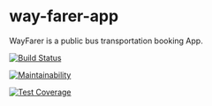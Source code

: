 # way-farer-app
WayFarer is a public bus transportation booking App.

[![Build Status](https://travis-ci.org/ikeshegs/way-farer-app.svg?branch=develop)](https://travis-ci.org/ikeshegs/way-farer-app)

[![Maintainability](https://api.codeclimate.com/v1/badges/4abc89c9126b138e8835/maintainability)](https://codeclimate.com/github/ikeshegs/way-farer-app/maintainability)

[![Test Coverage](https://api.codeclimate.com/v1/badges/4abc89c9126b138e8835/test_coverage)](https://codeclimate.com/github/ikeshegs/way-farer-app/test_coverage)
